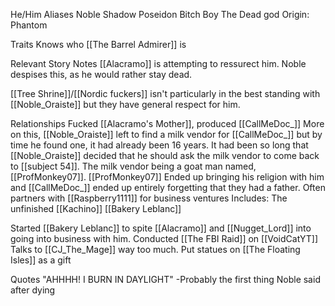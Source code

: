 He/Him
Aliases
 Noble
 Shadow
 Poseidon
 Bitch Boy
 The Dead god
Origin: Phantom

Traits
 Knows who [[The Barrel Admirer]] is

Relevant Story Notes 
 [[Alacramo]] is attempting to ressurect him.
  Noble despises this, as he would rather stay dead.

[[Tree Shrine]]/[[Nordic fuckers]] isn't particularly in the best standing with [[Noble_Oraiste]] but they have general respect for him.


Relationships
 Fucked [[Alacramo's Mother]], produced [[CallMeDoc_]]
  More on this, [[Noble_Oraiste]] left to find a milk vendor for [[CallMeDoc_]] but by time he found one, it had already been 16 years. It had been so long that [[Noble_Oraiste]] decided that he should ask the milk vendor to come back to [[subject 54]]. The milk vendor being a goat man named, [[ProfMonkey07]]. [[ProfMonkey07]] Ended up bringing his religion with him and [[CallMeDoc_]] ended up entirely forgetting that they had a father.
 Often partners with [[Raspberry1111]] for business ventures
  Includes:
   The unfinished [[Kachino]]
   [[Bakery Leblanc]]
 
 Started [[Bakery Leblanc]] to spite [[Alacramo]] and [[Nugget_Lord]] into going into business with him.
 Conducted [[The FBI Raid]] on [[VoidCatYT]]
 Talks to [[CJ_The_Mage]] way too much. Put statues on [[The Floating Isles]] as a gift
 

Quotes
 "AHHHH! I BURN IN DAYLIGHT" -Probably the first thing Noble said after dying
